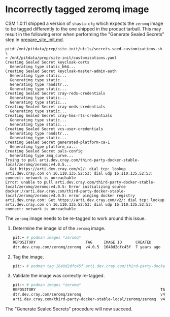 # Incorrectly tagged zeromq image

CSM 1.0.11 shipped a version of `shasta-cfg` which expects the `zeromq` image to be tagged differently to the one shipped in the product tarball. This may result in the following error when performing the "Generate Sealed Secrets" step in [prepare_site_init.md](../../install/prepare_site_init.md#generate-sealed-secrets).

```
pit# /mnt/pitdata/prep/site-init/utils/secrets-seed-customizations.sh \
> /mnt/pitdata/prep/site-init/customizations.yaml
Creating Sealed Secret keycloak-certs
  Generating type static_b64...
Creating Sealed Secret keycloak-master-admin-auth
  Generating type static...
  Generating type static...
  Generating type randstr...
  Generating type static...
Creating Sealed Secret cray-reds-credentials
  Generating type static...
  Generating type static...
Creating Sealed Secret cray-meds-credentials
  Generating type static...
Creating Sealed Secret cray-hms-rts-credentials
  Generating type static...
  Generating type static...
Creating Sealed Secret vcs-user-credentials
  Generating type randstr...
  Generating type static...
Creating Sealed Secret generated-platform-ca-1
  Generating type platform_ca...
Creating Sealed Secret pals-config
  Generating type zmq_curve...
Trying to pull arti.dev.cray.com/third-party-docker-stable-local/zeromq/zeromq:v4.0.5...
  Get https://arti.dev.cray.com/v2/: dial tcp: lookup arti.dev.cray.com on 16.110.135.52:53: dial udp 16.110.135.52:53: connect: network is unreachable
Error: unable to pull arti.dev.cray.com/third-party-docker-stable-local/zeromq/zeromq:v4.0.5: Error initializing source docker://arti.dev.cray.com/third-party-docker-stable-local/zeromq/zeromq:v4.0.5: error pinging docker registry arti.dev.cray.com: Get https://arti.dev.cray.com/v2/: dial tcp: lookup arti.dev.cray.com on 16.110.135.52:53: dial udp 16.110.135.52:53: connect: network is unreachable
```

The `zeromq` image needs to be re-tagged to work around this issue.

1. Determine the image id of the `zeromq` image.
   
   ```bash
   pit:~ # podman images *zeromq*
   REPOSITORY                      TAG     IMAGE ID      CREATED      SIZE
   dtr.dev.cray.com/zeromq/zeromq  v4.0.5  1648d2dfc45f  7 years ago  462 MB
   ```

1. Tag the image.

   ```bash
   pit:~ # podman tag 1648d2dfc45f arti.dev.cray.com/third-party-docker-stable-local/zeromq/zeromq:v4.0.5
   ```

1. Validate the image was correctly re-tagged.

   ```bash
   pit:~ # podman images *zeromq*
   REPOSITORY                                                       TAG     IMAGE ID      CREATED      SIZE
   dtr.dev.cray.com/zeromq/zeromq                                   v4.0.5  1648d2dfc45f  7 years ago  462 MB
   arti.dev.cray.com/third-party-docker-stable-local/zeromq/zeromq  v4.0.5  1648d2dfc45f  7 years ago  462 MB
   ```

The "Generate Sealed Secrets" procedure will now succeed.
